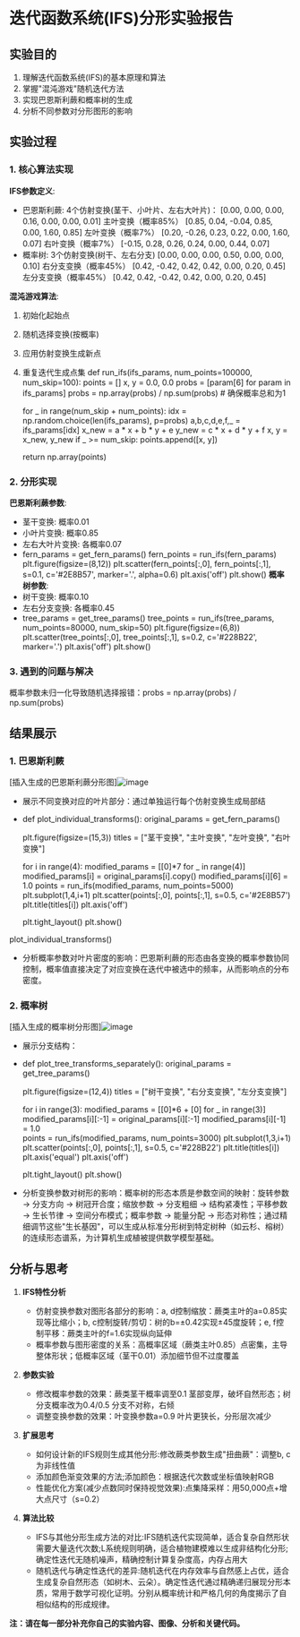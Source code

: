# 迭代函数系统(IFS)分形实验报告

## 实验目的

1. 理解迭代函数系统(IFS)的基本原理和算法
2. 掌握"混沌游戏"随机迭代方法
3. 实现巴恩斯利蕨和概率树的生成
4. 分析不同参数对分形图形的影响

## 实验过程

### 1. 核心算法实现

**IFS参数定义**:
- 巴恩斯利蕨: 4个仿射变换(茎干、小叶片、左右大叶片)：
[0.00, 0.00, 0.00, 0.16, 0.00, 0.00, 0.01]
主叶变换（概率85%）
[0.85, 0.04, -0.04, 0.85, 0.00, 1.60, 0.85]
左叶变换（概率7%）
[0.20, -0.26, 0.23, 0.22, 0.00, 1.60, 0.07]
右叶变换（概率7%）
[-0.15, 0.28, 0.26, 0.24, 0.00, 0.44, 0.07]
- 概率树: 3个仿射变换(树干、左右分支)
[0.00, 0.00, 0.00, 0.50, 0.00, 0.00, 0.10]
右分支变换（概率45%）
[0.42, -0.42, 0.42, 0.42, 0.00, 0.20, 0.45]
左分支变换（概率45%）
[0.42, 0.42, -0.42, 0.42, 0.00, 0.20, 0.45]

**混沌游戏算法**:
1. 初始化起始点
2. 随机选择变换(按概率)
3. 应用仿射变换生成新点
4. 重复迭代生成点集
def run_ifs(ifs_params, num_points=100000, num_skip=100):
    points = []
    x, y = 0.0, 0.0 
    probs = [param[6] for param in ifs_params]
    probs = np.array(probs) / np.sum(probs)  # 确保概率总和为1
    
    for _ in range(num_skip + num_points):
        idx = np.random.choice(len(ifs_params), p=probs)
        a,b,c,d,e,f,_ = ifs_params[idx]
        x_new = a * x + b * y + e
        y_new = c * x + d * y + f
        x, y = x_new, y_new
        if _ >= num_skip:
            points.append([x, y])
    
    return np.array(points)
### 2. 分形实现

**巴恩斯利蕨参数**:
- 茎干变换: 概率0.01
- 小叶片变换: 概率0.85
- 左右大叶片变换: 各概率0.07
- fern_params = get_fern_params()
  fern_points = run_ifs(fern_params)
  plt.figure(figsize=(8,12))
  plt.scatter(fern_points[:,0], fern_points[:,1], 
               s=0.1, c='#2E8B57', marker='.', alpha=0.6)
  plt.axis('off')
  plt.show()
**概率树参数**:
- 树干变换: 概率0.10
- 左右分支变换: 各概率0.45
-  tree_params = get_tree_params()
   tree_points = run_ifs(tree_params, num_points=80000, num_skip=50)
   plt.figure(figsize=(6,8))
   plt.scatter(tree_points[:,0], tree_points[:,1],
        s=0.2, c='#228B22', marker='.')
   plt.axis('off')
   plt.show()
### 3. 遇到的问题与解决
概率参数未归一化导致随机选择报错：probs = np.array(probs) / np.sum(probs)
## 结果展示

### 1. 巴恩斯利蕨
[插入生成的巴恩斯利蕨分形图]![image](https://github.com/user-attachments/assets/028c9a4d-d5f8-4ddd-8d47-191e332c4559)

- 展示不同变换对应的叶片部分：通过单独运行每个仿射变换生成局部结
- def plot_individual_transforms():
    original_params = get_fern_params()
    
    plt.figure(figsize=(15,3))
    titles = ["茎干变换", "主叶变换", "左叶变换", "右叶变换"]
    
    for i in range(4):
        modified_params = [[0]*7 for _ in range(4)]
        modified_params[i] = original_params[i].copy()
        modified_params[i][6] = 1.0
        points = run_ifs(modified_params, num_points=5000)
        plt.subplot(1,4,i+1)
        plt.scatter(points[:,0], points[:,1], s=0.5, c='#2E8B57')
        plt.title(titles[i])
        plt.axis('off')
    
    plt.tight_layout()
    plt.show()

plot_individual_transforms()
- 分析概率参数对叶片密度的影响：巴恩斯利蕨的形态由各变换的概率参数协同控制，概率值直接决定了对应变换在迭代中被选中的频率，从而影响点的分布密度。

### 2. 概率树 
[插入生成的概率树分形图]![image](https://github.com/user-attachments/assets/c626de92-8a1c-4129-8c59-f603ad14c0e9)

- 展示分支结构：
- def plot_tree_transforms_separately():
    original_params = get_tree_params()
    
    plt.figure(figsize=(12,4))
    titles = ["树干变换", "右分支变换", "左分支变换"]
    
    for i in range(3):
        modified_params = [[0]*6 + [0] for _ in range(3)]
        modified_params[i][:-1] = original_params[i][:-1]
        modified_params[i][-1] = 1.0  
        points = run_ifs(modified_params, num_points=3000)
        plt.subplot(1,3,i+1)
        plt.scatter(points[:,0], points[:,1], s=0.5, c='#228B22')
        plt.title(titles[i])
        plt.axis('equal')
        plt.axis('off')
    
    plt.tight_layout()
    plt.show()
- 分析变换参数对树形的影响：概率树的形态本质是参数空间的映射：旋转参数 → 分支方向 → 树冠开合度；缩放参数 → 分支粗细 → 结构紧凑性；平移参数 → 生长节律 → 空间分布模式；概率参数 → 能量分配 → 形态对称性；通过精细调节这些"生长基因"，可以生成从标准分形树到特定树种（如云杉、榕树）的连续形态谱系，为计算机生成植被提供数学模型基础。

## 分析与思考

1. **IFS特性分析**
   - 仿射变换参数对图形各部分的影响：a, d控制缩放：蕨类主叶的a=0.85实现等比缩小；b, c控制旋转/剪切：树的b=±0.42实现±45度旋转；e, f控制平移：蕨类主叶的f=1.6实现纵向延伸
   - 概率参数与图形密度的关系：高概率区域（蕨类主叶0.85）点密集，主导整体形状；低概率区域（茎干0.01）添加细节但不过度覆盖

2. **参数实验**
   - 修改概率参数的效果：蕨类茎干概率调至0.1	茎部变厚，破坏自然形态；树分支概率改为0.4/0.5	分支不对称，右倾
   - 调整变换参数的效果：叶变换参数a=0.9	叶片更狭长，分形层次减少

3. **扩展思考**
   - 如何设计新的IFS规则生成其他分形:修改蕨类参数生成"扭曲蕨"：调整b, c为非线性值
   - 添加颜色渐变效果的方法;添加颜色：根据迭代次数或坐标值映射RGB
   - 性能优化方案(减少点数同时保持视觉效果):点集降采样：用50,000点+增大点尺寸（s=0.2）

4. **算法比较**
   - IFS与其他分形生成方法的对比:IFS随机迭代实现简单，适合复杂自然形状需要大量迭代次数;L系统规则明确，适合植物建模难以生成非结构化分形;确定性迭代无随机噪声，精确控制计算复杂度高，内存占用大
   - 随机迭代与确定性迭代的差异:随机迭代在内存效率与自然感上占优，适合生成复杂自然形态（如树木、云朵）。确定性迭代通过精确递归展现分形本质，常用于数学可视化证明。分别从概率统计和严格几何的角度揭示了自相似结构的形成规律。

**注：请在每一部分补充你自己的实验内容、图像、分析和关键代码。**
